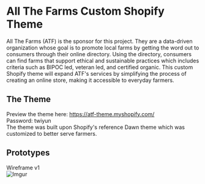# All The Farms Custom Shopify Theme

All The Farms (ATF) is the sponsor for this project. They are a data-driven organization whose goal is to promote local farms by getting the word out to consumers through their online directory. Using the directory, consumers can find farms that support ethical and sustainable practices which includes criteria such as BIPOC led, veteran led, and certified organic. This custom Shopify theme will expand ATF's services by simplifying the process of creating an online store, making it accessible to everyday farmers.

## The Theme

Preview the theme here: https://atf-theme.myshopify.com/<br />
Password: twiyun<br />
The theme was built upon Shopify's reference Dawn theme which was customized to better serve farmers.

## Prototypes
Wireframe v1<br />
![Imgur](https://i.imgur.com/EMr3B4m.png)
